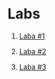 # Labs

1. [Laba #1](https://github.com/Oreostar/AOA)

2. [Laba #2](https://github.com/Oreostar/AOA/tree/master/lab_2)

3. [Laba #3](https://github.com/Oreostar/AOA/tree/master/lab_3)
